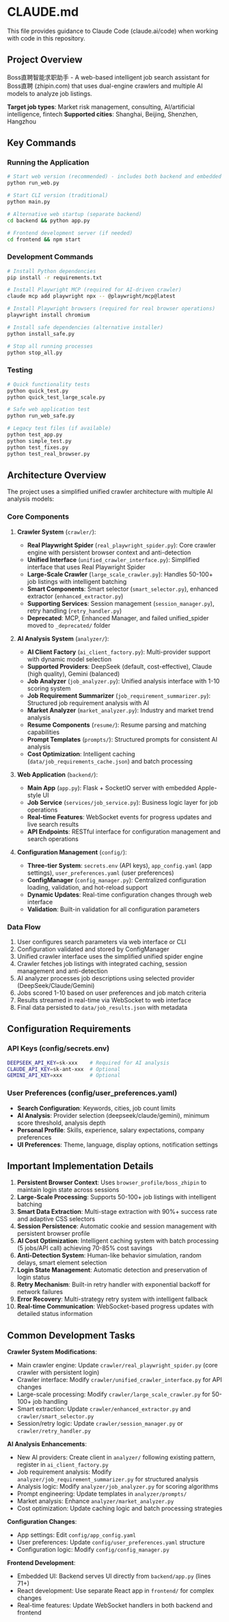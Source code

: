 # CLAUDE.md

This file provides guidance to Claude Code (claude.ai/code) when working with code in this repository.

## Project Overview

Boss直聘智能求职助手 - A web-based intelligent job search assistant for Boss直聘 (zhipin.com) that uses dual-engine crawlers and multiple AI models to analyze job listings.

**Target job types**: Market risk management, consulting, AI/artificial intelligence, fintech
**Supported cities**: Shanghai, Beijing, Shenzhen, Hangzhou

## Key Commands

### Running the Application

```bash
# Start web version (recommended) - includes both backend and embedded frontend
python run_web.py

# Start CLI version (traditional)
python main.py

# Alternative web startup (separate backend)
cd backend && python app.py

# Frontend development server (if needed)
cd frontend && npm start
```

### Development Commands

```bash
# Install Python dependencies
pip install -r requirements.txt

# Install Playwright MCP (required for AI-driven crawler)
claude mcp add playwright npx -- @playwright/mcp@latest

# Install Playwright browsers (required for real browser operations)
playwright install chromium

# Install safe dependencies (alternative installer)
python install_safe.py

# Stop all running processes
python stop_all.py
```

### Testing

```bash
# Quick functionality tests
python quick_test.py
python quick_test_large_scale.py

# Safe web application test
python run_web_safe.py

# Legacy test files (if available)
python test_app.py
python simple_test.py
python test_fixes.py
python test_real_browser.py
```

## Architecture Overview

The project uses a simplified unified crawler architecture with multiple AI analysis models:

### Core Components

1. **Crawler System** (`crawler/`):
   - **Real Playwright Spider** (`real_playwright_spider.py`): Core crawler engine with persistent browser context and anti-detection
   - **Unified Interface** (`unified_crawler_interface.py`): Simplified interface that uses Real Playwright Spider
   - **Large-Scale Crawler** (`large_scale_crawler.py`): Handles 50-100+ job listings with intelligent batching
   - **Smart Components**: Smart selector (`smart_selector.py`), enhanced extractor (`enhanced_extractor.py`)
   - **Supporting Services**: Session management (`session_manager.py`), retry handling (`retry_handler.py`)
   - **Deprecated**: MCP, Enhanced Manager, and failed unified_spider moved to `_deprecated/` folder

2. **AI Analysis System** (`analyzer/`):
   - **AI Client Factory** (`ai_client_factory.py`): Multi-provider support with dynamic model selection
   - **Supported Providers**: DeepSeek (default, cost-effective), Claude (high quality), Gemini (balanced)
   - **Job Analyzer** (`job_analyzer.py`): Unified analysis interface with 1-10 scoring system
   - **Job Requirement Summarizer** (`job_requirement_summarizer.py`): Structured job requirement analysis with AI
   - **Market Analyzer** (`market_analyzer.py`): Industry and market trend analysis
   - **Resume Components** (`resume/`): Resume parsing and matching capabilities
   - **Prompt Templates** (`prompts/`): Structured prompts for consistent AI analysis
   - **Cost Optimization**: Intelligent caching (`data/job_requirements_cache.json`) and batch processing

3. **Web Application** (`backend/`):
   - **Main App** (`app.py`): Flask + SocketIO server with embedded Apple-style UI
   - **Job Service** (`services/job_service.py`): Business logic layer for job operations
   - **Real-time Features**: WebSocket events for progress updates and live search results
   - **API Endpoints**: RESTful interface for configuration management and search operations

4. **Configuration Management** (`config/`):
   - **Three-tier System**: `secrets.env` (API keys), `app_config.yaml` (app settings), `user_preferences.yaml` (user preferences)
   - **ConfigManager** (`config_manager.py`): Centralized configuration loading, validation, and hot-reload support
   - **Dynamic Updates**: Real-time configuration changes through web interface
   - **Validation**: Built-in validation for all configuration parameters

### Data Flow

1. User configures search parameters via web interface or CLI
2. Configuration validated and stored by ConfigManager  
3. Unified crawler interface uses the simplified unified spider engine
4. Crawler fetches job listings with integrated caching, session management and anti-detection
5. AI analyzer processes job descriptions using selected provider (DeepSeek/Claude/Gemini)
6. Jobs scored 1-10 based on user preferences and job match criteria
7. Results streamed in real-time via WebSocket to web interface
8. Final data persisted to `data/job_results.json` with metadata

## Configuration Requirements

### API Keys (config/secrets.env)
```bash
DEEPSEEK_API_KEY=sk-xxx    # Required for AI analysis
CLAUDE_API_KEY=sk-ant-xxx  # Optional
GEMINI_API_KEY=xxx         # Optional
```

### User Preferences (config/user_preferences.yaml)
- **Search Configuration**: Keywords, cities, job count limits
- **AI Analysis**: Provider selection (deepseek/claude/gemini), minimum score threshold, analysis depth
- **Personal Profile**: Skills, experience, salary expectations, company preferences
- **UI Preferences**: Theme, language, display options, notification settings

## Important Implementation Details

1. **Persistent Browser Context**: Uses `browser_profile/boss_zhipin` to maintain login state across sessions
2. **Large-Scale Processing**: Supports 50-100+ job listings with intelligent batching
3. **Smart Data Extraction**: Multi-stage extraction with 90%+ success rate and adaptive CSS selectors
4. **Session Persistence**: Automatic cookie and session management with persistent browser profile
5. **AI Cost Optimization**: Intelligent caching system with batch processing (5 jobs/API call) achieving 70-85% cost savings
6. **Anti-Detection System**: Human-like behavior simulation, random delays, smart element selection
7. **Login State Management**: Automatic detection and preservation of login status
8. **Retry Mechanism**: Built-in retry handler with exponential backoff for network failures
9. **Error Recovery**: Multi-strategy retry system with intelligent fallback
10. **Real-time Communication**: WebSocket-based progress updates with detailed status information

## Common Development Tasks

**Crawler System Modifications**:
- Main crawler engine: Update `crawler/real_playwright_spider.py` (core crawler with persistent login)
- Crawler interface: Modify `crawler/unified_crawler_interface.py` for API changes
- Large-scale processing: Modify `crawler/large_scale_crawler.py` for 50-100+ job handling
- Smart extraction: Update `crawler/enhanced_extractor.py` and `crawler/smart_selector.py`  
- Session/retry logic: Update `crawler/session_manager.py` or `crawler/retry_handler.py`

**AI Analysis Enhancements**:
- New AI providers: Create client in `analyzer/` following existing pattern, register in `ai_client_factory.py`
- Job requirement analysis: Modify `analyzer/job_requirement_summarizer.py` for structured analysis
- Analysis logic: Modify `analyzer/job_analyzer.py` for scoring algorithms  
- Prompt engineering: Update templates in `analyzer/prompts/`
- Market analysis: Enhance `analyzer/market_analyzer.py`
- Cost optimization: Update caching logic and batch processing strategies

**Configuration Changes**:
- App settings: Edit `config/app_config.yaml`
- User preferences: Update `config/user_preferences.yaml` structure
- Configuration logic: Modify `config/config_manager.py`

**Frontend Development**:
- Embedded UI: Backend serves UI directly from `backend/app.py` (lines 71+)
- React development: Use separate React app in `frontend/` for complex changes
- Real-time features: Update WebSocket handlers in both backend and frontend
